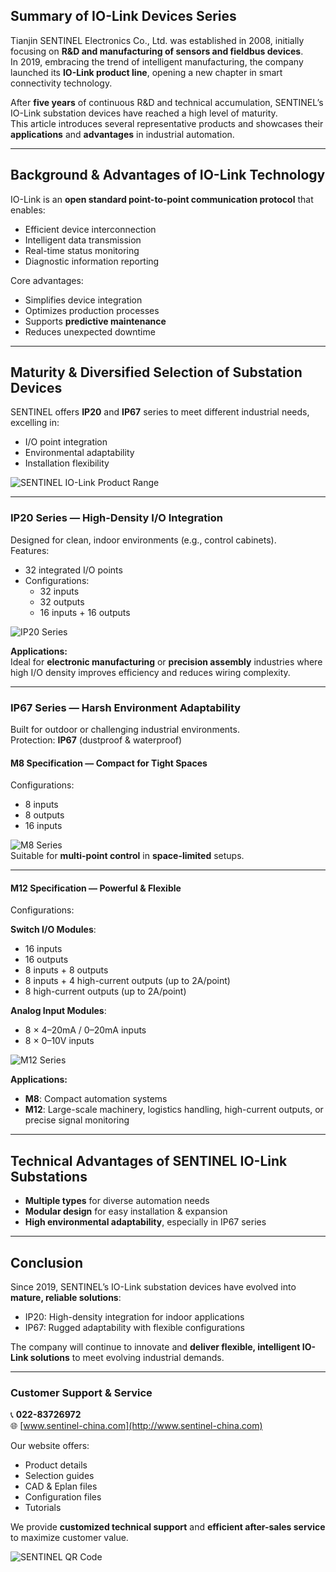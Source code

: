 ## Summary of IO-Link Devices Series

Tianjin SENTINEL Electronics Co., Ltd. was established in 2008, initially focusing on **R&D and manufacturing of sensors and fieldbus devices**.  
In 2019, embracing the trend of intelligent manufacturing, the company launched its **IO-Link product line**, opening a new chapter in smart connectivity technology.

After **five years** of continuous R&D and technical accumulation, SENTINEL’s IO-Link substation devices have reached a high level of maturity.  
This article introduces several representative products and showcases their **applications** and **advantages** in industrial automation.

---

## Background & Advantages of IO-Link Technology

IO-Link is an **open standard point-to-point communication protocol** that enables:
- Efficient device interconnection
- Intelligent data transmission
- Real-time status monitoring
- Diagnostic information reporting

Core advantages:
- Simplifies device integration
- Optimizes production processes
- Supports **predictive maintenance**
- Reduces unexpected downtime

---

## Maturity & Diversified Selection of Substation Devices

SENTINEL offers **IP20** and **IP67** series to meet different industrial needs, excelling in:
- I/O point integration
- Environmental adaptability
- Installation flexibility

![SENTINEL IO-Link Product Range](http://image.sentinel-china.com/202410171358445.png)

---

### IP20 Series — High-Density I/O Integration

Designed for clean, indoor environments (e.g., control cabinets).  
Features:
- 32 integrated I/O points
- Configurations:  
  - 32 inputs  
  - 32 outputs  
  - 16 inputs + 16 outputs

![IP20 Series](http://image.sentinel-china.com/202410100132771.png)

**Applications:**  
Ideal for **electronic manufacturing** or **precision assembly** industries where high I/O density improves efficiency and reduces wiring complexity.

---

### IP67 Series — Harsh Environment Adaptability

Built for outdoor or challenging industrial environments.  
Protection: **IP67** (dustproof & waterproof)

#### M8 Specification — Compact for Tight Spaces
Configurations:
- 8 inputs
- 8 outputs
- 16 inputs

![M8 Series](http://image.sentinel-china.com/202410100151708.png)  
Suitable for **multi-point control** in **space-limited** setups.

---

#### M12 Specification — Powerful & Flexible
Configurations:

**Switch I/O Modules**:
- 16 inputs
- 16 outputs
- 8 inputs + 8 outputs
- 8 inputs + 4 high-current outputs (up to 2A/point)
- 8 high-current outputs (up to 2A/point)

**Analog Input Modules**:
- 8 × 4–20mA / 0–20mA inputs
- 8 × 0–10V inputs

![M12 Series](http://image.sentinel-china.com/202410141715789.png)

**Applications:**  
- **M8**: Compact automation systems  
- **M12**: Large-scale machinery, logistics handling, high-current outputs, or precise signal monitoring

---

## Technical Advantages of SENTINEL IO-Link Substations

- **Multiple types** for diverse automation needs
- **Modular design** for easy installation & expansion
- **High environmental adaptability**, especially in IP67 series

---

## Conclusion

Since 2019, SENTINEL’s IO-Link substation devices have evolved into **mature, reliable solutions**:
- IP20: High-density integration for indoor applications
- IP67: Rugged adaptability with flexible configurations

The company will continue to innovate and **deliver flexible, intelligent IO-Link solutions** to meet evolving industrial demands.

---

### Customer Support & Service

📞 **022-83726972**  
🌐 [www.sentinel-china.com](http://www.sentinel-china.com)

Our website offers:
- Product details
- Selection guides
- CAD & Eplan files
- Configuration files
- Tutorials

We provide **customized technical support** and **efficient after-sales service** to maximize customer value.

![SENTINEL QR Code](https://image.sentinel-china.com/2024-08-24-%E5%AE%98%E6%96%B9%E4%BA%8C%E7%BB%B4%E7%A0%81%E5%90%88%E9%9B%86.png)

